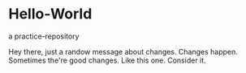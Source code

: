 # Hello-World
a practice-repository

Hey there, just a randow message about changes. Changes happen. Sometimes the're good changes. Like this one. Consider it. 
